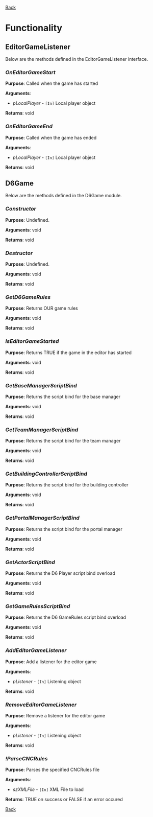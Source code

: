 [Back](TechDoc_Architecture_System_Game.md)

# Functionality #

## EditorGameListener ##
Below are the methods defined in the EditorGameListener interface.

### **_OnEditorGameStart_** ###
**Purpose**:
Called when the game has started

**Arguments**:
  * _pLocalPlayer_ - `[In]` Local player object

**Returns**:
void


### **_OnEditorGameEnd_** ###
**Purpose**:
Called when the game has ended

**Arguments**:
  * _pLocalPlayer_ - `[In]` Local player object

**Returns**:
void


## D6Game ##
Below are the methods defined in the D6Game module.

### **_Constructor_** ###
**Purpose**:
Undefined.

**Arguments**:
void

**Returns**:
void


### **_Destructor_** ###
**Purpose**:
Undefined.

**Arguments**:
void

**Returns**:
void


### **_GetD6GameRules_** ###
**Purpose**:
Returns OUR game rules

**Arguments**:
void

**Returns**:
void


### **_IsEditorGameStarted_** ###
**Purpose**:
Returns TRUE if the game in the editor has started

**Arguments**:
void

**Returns**:
void


### **_GetBaseManagerScriptBind_** ###
**Purpose**:
Returns the script bind for the base manager

**Arguments**:
void

**Returns**:
void


### **_GetTeamManagerScriptBind_** ###
**Purpose**:
Returns the script bind for the team manager

**Arguments**:
void

**Returns**:
void


### **_GetBuildingControllerScriptBind_** ###
**Purpose**:
Returns the script bind for the building controller

**Arguments**:
void

**Returns**:
void


### **_GetPortalManagerScriptBind_** ###
**Purpose**:
Returns the script bind for the portal manager

**Arguments**:
void

**Returns**:
void


### **_GetActorScriptBind_** ###
**Purpose**:
Returns the D6 Player script bind overload

**Arguments**:
void

**Returns**:
void


### **_GetGameRulesScriptBind_** ###
**Purpose**:
Returns the D6 GameRules script bind overload

**Arguments**:
void

**Returns**:
void


### **_AddEditorGameListener_** ###
**Purpose**:
Add a listener for the editor game

**Arguments**:
  * _pListener_ - `[In]` Listening object

**Returns**:
void


### **_RemoveEditorGameListener_** ###
**Purpose**:
Remove a listener for the editor game

**Arguments**:
  * _pListener_ - `[In]` Listening object

**Returns**:
void


### **_!ParseCNCRules_** ###
**Purpose**:
Parses the specified CNCRules file

**Arguments**:
  * _szXMLFile_ - `[In]` XML File to load

**Returns**:
TRUE on success or FALSE if an error occured

[Back](TechDoc_Architecture_System_Game.md)